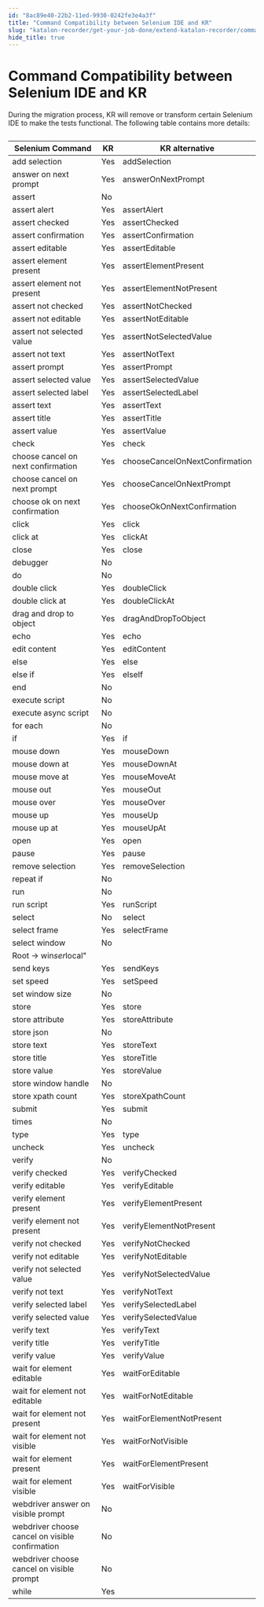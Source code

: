 ```yaml
---
id: "8ac89e40-22b2-11ed-9930-0242fe3e4a3f"
title: "Command Compatibility between Selenium IDE and KR"
slug: "katalon-recorder/get-your-job-done/extend-katalon-recorder/command-compatibility-between-selenium-ide-and-kr"
hide_title: true
---
```

  

# <a id="id" class="anchor_top_offset"/><a id="ariaid-title1" class="anchor_top_offset"/>Command Compatibility between Selenium IDE and KR

  
    
<p xmlns="http://www.w3.org/1999/xhtml" className="p">During the migration process, KR will remove or transform   certain Selenium IDE to make the tests functional. The following   table contains more details:</p> 
    
<table xmlns="http://www.w3.org/1999/xhtml" className="table"><caption /><thead className="thead">     <tr className>       <th className="entry anchor_top_offset" id="id__entry__1">Selenium Command</th>       <th className="entry anchor_top_offset" id="id__entry__2">KR</th>       <th className="entry anchor_top_offset" id="id__entry__3">KR alternative</th>     </tr>   </thead><tbody className="tbody">     <tr className>       <td className="entry" headers="id__entry__1 id__entry__2 id__entry__3 ">add selection</td>       <td className="entry" headers="id__entry__1 id__entry__2 id__entry__3 ">Yes</td>       <td className="entry" headers="id__entry__1 id__entry__2 id__entry__3 ">addSelection</td>     </tr>     <tr className>       <td className="entry" headers="id__entry__1 id__entry__2 id__entry__3 ">answer on next prompt</td>       <td className="entry" headers="id__entry__1 id__entry__2 id__entry__3 ">Yes</td>       <td className="entry" headers="id__entry__1 id__entry__2 id__entry__3 ">answerOnNextPrompt</td>     </tr>     <tr className>       <td className="entry" headers="id__entry__1 id__entry__2 id__entry__3 ">assert</td>       <td className="entry" headers="id__entry__1 id__entry__2 id__entry__3 ">No</td>       <td className="entry" headers="id__entry__1 id__entry__2 id__entry__3 ">       </td></tr>     <tr className>       <td className="entry" headers="id__entry__1 id__entry__2 id__entry__3 ">assert alert</td>       <td className="entry" headers="id__entry__1 id__entry__2 id__entry__3 ">Yes</td>       <td className="entry" headers="id__entry__1 id__entry__2 id__entry__3 ">assertAlert</td>     </tr>     <tr className>       <td className="entry" headers="id__entry__1 id__entry__2 id__entry__3 ">assert checked</td>       <td className="entry" headers="id__entry__1 id__entry__2 id__entry__3 ">Yes</td>       <td className="entry" headers="id__entry__1 id__entry__2 id__entry__3 ">assertChecked</td>     </tr>     <tr className>       <td className="entry" headers="id__entry__1 id__entry__2 id__entry__3 ">assert confirmation</td>       <td className="entry" headers="id__entry__1 id__entry__2 id__entry__3 ">Yes</td>       <td className="entry" headers="id__entry__1 id__entry__2 id__entry__3 ">assertConfirmation</td>     </tr>     <tr className>       <td className="entry" headers="id__entry__1 id__entry__2 id__entry__3 ">assert editable</td>       <td className="entry" headers="id__entry__1 id__entry__2 id__entry__3 ">Yes</td>       <td className="entry" headers="id__entry__1 id__entry__2 id__entry__3 ">assertEditable</td>     </tr>     <tr className>       <td className="entry" headers="id__entry__1 id__entry__2 id__entry__3 ">assert element present</td>       <td className="entry" headers="id__entry__1 id__entry__2 id__entry__3 ">Yes</td>       <td className="entry" headers="id__entry__1 id__entry__2 id__entry__3 ">assertElementPresent</td>     </tr>     <tr className>       <td className="entry" headers="id__entry__1 id__entry__2 id__entry__3 ">assert element not present</td>       <td className="entry" headers="id__entry__1 id__entry__2 id__entry__3 ">Yes</td>       <td className="entry" headers="id__entry__1 id__entry__2 id__entry__3 ">assertElementNotPresent</td>     </tr>     <tr className>       <td className="entry" headers="id__entry__1 id__entry__2 id__entry__3 ">assert not checked</td>       <td className="entry" headers="id__entry__1 id__entry__2 id__entry__3 ">Yes</td>       <td className="entry" headers="id__entry__1 id__entry__2 id__entry__3 ">assertNotChecked</td>     </tr>     <tr className>       <td className="entry" headers="id__entry__1 id__entry__2 id__entry__3 ">assert not editable</td>       <td className="entry" headers="id__entry__1 id__entry__2 id__entry__3 ">Yes</td>       <td className="entry" headers="id__entry__1 id__entry__2 id__entry__3 ">assertNotEditable</td>     </tr>     <tr className>       <td className="entry" headers="id__entry__1 id__entry__2 id__entry__3 ">assert not selected value</td>       <td className="entry" headers="id__entry__1 id__entry__2 id__entry__3 ">Yes</td>       <td className="entry" headers="id__entry__1 id__entry__2 id__entry__3 ">assertNotSelectedValue</td>     </tr>     <tr className>       <td className="entry" headers="id__entry__1 id__entry__2 id__entry__3 ">assert not text</td>       <td className="entry" headers="id__entry__1 id__entry__2 id__entry__3 ">Yes</td>       <td className="entry" headers="id__entry__1 id__entry__2 id__entry__3 ">assertNotText</td>     </tr>     <tr className>       <td className="entry" headers="id__entry__1 id__entry__2 id__entry__3 ">assert prompt</td>       <td className="entry" headers="id__entry__1 id__entry__2 id__entry__3 ">Yes</td>       <td className="entry" headers="id__entry__1 id__entry__2 id__entry__3 ">assertPrompt</td>     </tr>     <tr className>       <td className="entry" headers="id__entry__1 id__entry__2 id__entry__3 ">assert selected value</td>       <td className="entry" headers="id__entry__1 id__entry__2 id__entry__3 ">Yes</td>       <td className="entry" headers="id__entry__1 id__entry__2 id__entry__3 ">assertSelectedValue</td>     </tr>     <tr className>       <td className="entry" headers="id__entry__1 id__entry__2 id__entry__3 ">assert selected label</td>       <td className="entry" headers="id__entry__1 id__entry__2 id__entry__3 ">Yes</td>       <td className="entry" headers="id__entry__1 id__entry__2 id__entry__3 ">assertSelectedLabel</td>     </tr>     <tr className>       <td className="entry" headers="id__entry__1 id__entry__2 id__entry__3 ">assert text</td>       <td className="entry" headers="id__entry__1 id__entry__2 id__entry__3 ">Yes</td>       <td className="entry" headers="id__entry__1 id__entry__2 id__entry__3 ">assertText</td>     </tr>     <tr className>       <td className="entry" headers="id__entry__1 id__entry__2 id__entry__3 ">assert title</td>       <td className="entry" headers="id__entry__1 id__entry__2 id__entry__3 ">Yes</td>       <td className="entry" headers="id__entry__1 id__entry__2 id__entry__3 ">assertTitle</td>     </tr>     <tr className>       <td className="entry" headers="id__entry__1 id__entry__2 id__entry__3 ">assert value</td>       <td className="entry" headers="id__entry__1 id__entry__2 id__entry__3 ">Yes</td>       <td className="entry" headers="id__entry__1 id__entry__2 id__entry__3 ">assertValue</td>     </tr>     <tr className>       <td className="entry" headers="id__entry__1 id__entry__2 id__entry__3 ">check</td>       <td className="entry" headers="id__entry__1 id__entry__2 id__entry__3 ">Yes</td>       <td className="entry" headers="id__entry__1 id__entry__2 id__entry__3 ">check</td>     </tr>     <tr className>       <td className="entry" headers="id__entry__1 id__entry__2 id__entry__3 ">choose cancel on next confirmation</td>       <td className="entry" headers="id__entry__1 id__entry__2 id__entry__3 ">Yes</td>       <td className="entry" headers="id__entry__1 id__entry__2 id__entry__3 ">chooseCancelOnNextConfirmation</td>     </tr>     <tr className>       <td className="entry" headers="id__entry__1 id__entry__2 id__entry__3 ">choose cancel on next prompt</td>       <td className="entry" headers="id__entry__1 id__entry__2 id__entry__3 ">Yes</td>       <td className="entry" headers="id__entry__1 id__entry__2 id__entry__3 ">chooseCancelOnNextPrompt</td>     </tr>     <tr className>       <td className="entry" headers="id__entry__1 id__entry__2 id__entry__3 ">choose ok on next confirmation</td>       <td className="entry" headers="id__entry__1 id__entry__2 id__entry__3 ">Yes</td>       <td className="entry" headers="id__entry__1 id__entry__2 id__entry__3 ">chooseOkOnNextConfirmation</td>     </tr>     <tr className>       <td className="entry" headers="id__entry__1 id__entry__2 id__entry__3 ">click</td>       <td className="entry" headers="id__entry__1 id__entry__2 id__entry__3 ">Yes</td>       <td className="entry" headers="id__entry__1 id__entry__2 id__entry__3 ">click</td>     </tr>     <tr className>       <td className="entry" headers="id__entry__1 id__entry__2 id__entry__3 ">click at</td>       <td className="entry" headers="id__entry__1 id__entry__2 id__entry__3 ">Yes</td>       <td className="entry" headers="id__entry__1 id__entry__2 id__entry__3 ">clickAt</td>     </tr>     <tr className>       <td className="entry" headers="id__entry__1 id__entry__2 id__entry__3 ">close</td>       <td className="entry" headers="id__entry__1 id__entry__2 id__entry__3 ">Yes</td>       <td className="entry" headers="id__entry__1 id__entry__2 id__entry__3 ">close</td>     </tr>     <tr className>       <td className="entry" headers="id__entry__1 id__entry__2 id__entry__3 ">debugger</td>       <td className="entry" headers="id__entry__1 id__entry__2 id__entry__3 ">No</td>       <td className="entry" headers="id__entry__1 id__entry__2 id__entry__3 ">       </td></tr>     <tr className>       <td className="entry" headers="id__entry__1 id__entry__2 id__entry__3 ">do</td>       <td className="entry" headers="id__entry__1 id__entry__2 id__entry__3 ">No</td>       <td className="entry" headers="id__entry__1 id__entry__2 id__entry__3 ">       </td></tr>     <tr className>       <td className="entry" headers="id__entry__1 id__entry__2 id__entry__3 ">double click</td>       <td className="entry" headers="id__entry__1 id__entry__2 id__entry__3 ">Yes</td>       <td className="entry" headers="id__entry__1 id__entry__2 id__entry__3 ">doubleClick</td>     </tr>     <tr className>       <td className="entry" headers="id__entry__1 id__entry__2 id__entry__3 ">double click at</td>       <td className="entry" headers="id__entry__1 id__entry__2 id__entry__3 ">Yes</td>       <td className="entry" headers="id__entry__1 id__entry__2 id__entry__3 ">doubleClickAt</td>     </tr>     <tr className>       <td className="entry" headers="id__entry__1 id__entry__2 id__entry__3 ">drag and drop to object</td>       <td className="entry" headers="id__entry__1 id__entry__2 id__entry__3 ">Yes</td>       <td className="entry" headers="id__entry__1 id__entry__2 id__entry__3 ">dragAndDropToObject</td>     </tr>     <tr className>       <td className="entry" headers="id__entry__1 id__entry__2 id__entry__3 ">echo</td>       <td className="entry" headers="id__entry__1 id__entry__2 id__entry__3 ">Yes</td>       <td className="entry" headers="id__entry__1 id__entry__2 id__entry__3 ">echo</td>     </tr>     <tr className>       <td className="entry" headers="id__entry__1 id__entry__2 id__entry__3 ">edit content</td>       <td className="entry" headers="id__entry__1 id__entry__2 id__entry__3 ">Yes</td>       <td className="entry" headers="id__entry__1 id__entry__2 id__entry__3 ">editContent</td>     </tr>     <tr className>       <td className="entry" headers="id__entry__1 id__entry__2 id__entry__3 ">else</td>       <td className="entry" headers="id__entry__1 id__entry__2 id__entry__3 ">Yes</td>       <td className="entry" headers="id__entry__1 id__entry__2 id__entry__3 ">else</td>     </tr>     <tr className>       <td className="entry" headers="id__entry__1 id__entry__2 id__entry__3 ">else if</td>       <td className="entry" headers="id__entry__1 id__entry__2 id__entry__3 ">Yes</td>       <td className="entry" headers="id__entry__1 id__entry__2 id__entry__3 ">elseIf</td>     </tr>     <tr className>       <td className="entry" headers="id__entry__1 id__entry__2 id__entry__3 ">end</td>       <td className="entry" headers="id__entry__1 id__entry__2 id__entry__3 ">No</td>       <td className="entry" headers="id__entry__1 id__entry__2 id__entry__3 ">       </td></tr>     <tr className>       <td className="entry" headers="id__entry__1 id__entry__2 id__entry__3 ">execute script</td>       <td className="entry" headers="id__entry__1 id__entry__2 id__entry__3 ">No</td>       <td className="entry" headers="id__entry__1 id__entry__2 id__entry__3 ">       </td></tr>     <tr className>       <td className="entry" headers="id__entry__1 id__entry__2 id__entry__3 ">execute async script</td>       <td className="entry" headers="id__entry__1 id__entry__2 id__entry__3 ">No</td>       <td className="entry" headers="id__entry__1 id__entry__2 id__entry__3 ">       </td></tr>     <tr className>       <td className="entry" headers="id__entry__1 id__entry__2 id__entry__3 ">for each</td>       <td className="entry" headers="id__entry__1 id__entry__2 id__entry__3 ">No</td>       <td className="entry" headers="id__entry__1 id__entry__2 id__entry__3 ">       </td></tr>     <tr className>       <td className="entry" headers="id__entry__1 id__entry__2 id__entry__3 ">if</td>       <td className="entry" headers="id__entry__1 id__entry__2 id__entry__3 ">Yes</td>       <td className="entry" headers="id__entry__1 id__entry__2 id__entry__3 ">if</td>     </tr>     <tr className>       <td className="entry" headers="id__entry__1 id__entry__2 id__entry__3 ">mouse down</td>       <td className="entry" headers="id__entry__1 id__entry__2 id__entry__3 ">Yes</td>       <td className="entry" headers="id__entry__1 id__entry__2 id__entry__3 ">mouseDown</td>     </tr>     <tr className>       <td className="entry" headers="id__entry__1 id__entry__2 id__entry__3 ">mouse down at</td>       <td className="entry" headers="id__entry__1 id__entry__2 id__entry__3 ">Yes</td>       <td className="entry" headers="id__entry__1 id__entry__2 id__entry__3 ">mouseDownAt</td>     </tr>     <tr className>       <td className="entry" headers="id__entry__1 id__entry__2 id__entry__3 ">mouse move at</td>       <td className="entry" headers="id__entry__1 id__entry__2 id__entry__3 ">Yes</td>       <td className="entry" headers="id__entry__1 id__entry__2 id__entry__3 ">mouseMoveAt</td>     </tr>     <tr className>       <td className="entry" headers="id__entry__1 id__entry__2 id__entry__3 ">mouse out</td>       <td className="entry" headers="id__entry__1 id__entry__2 id__entry__3 ">Yes</td>       <td className="entry" headers="id__entry__1 id__entry__2 id__entry__3 ">mouseOut</td>     </tr>     <tr className>       <td className="entry" headers="id__entry__1 id__entry__2 id__entry__3 ">mouse over</td>       <td className="entry" headers="id__entry__1 id__entry__2 id__entry__3 ">Yes</td>       <td className="entry" headers="id__entry__1 id__entry__2 id__entry__3 ">mouseOver</td>     </tr>     <tr className>       <td className="entry" headers="id__entry__1 id__entry__2 id__entry__3 ">mouse up</td>       <td className="entry" headers="id__entry__1 id__entry__2 id__entry__3 ">Yes</td>       <td className="entry" headers="id__entry__1 id__entry__2 id__entry__3 ">mouseUp</td>     </tr>     <tr className>       <td className="entry" headers="id__entry__1 id__entry__2 id__entry__3 ">mouse up at</td>       <td className="entry" headers="id__entry__1 id__entry__2 id__entry__3 ">Yes</td>       <td className="entry" headers="id__entry__1 id__entry__2 id__entry__3 ">mouseUpAt</td>     </tr>     <tr className>       <td className="entry" headers="id__entry__1 id__entry__2 id__entry__3 ">open</td>       <td className="entry" headers="id__entry__1 id__entry__2 id__entry__3 ">Yes</td>       <td className="entry" headers="id__entry__1 id__entry__2 id__entry__3 ">open</td>     </tr>     <tr className>       <td className="entry" headers="id__entry__1 id__entry__2 id__entry__3 ">pause</td>       <td className="entry" headers="id__entry__1 id__entry__2 id__entry__3 ">Yes</td>       <td className="entry" headers="id__entry__1 id__entry__2 id__entry__3 ">pause</td>     </tr>     <tr className>       <td className="entry" headers="id__entry__1 id__entry__2 id__entry__3 ">remove selection</td>       <td className="entry" headers="id__entry__1 id__entry__2 id__entry__3 ">Yes</td>       <td className="entry" headers="id__entry__1 id__entry__2 id__entry__3 ">removeSelection</td>     </tr>     <tr className>       <td className="entry" headers="id__entry__1 id__entry__2 id__entry__3 ">repeat if</td>       <td className="entry" headers="id__entry__1 id__entry__2 id__entry__3 ">No</td>       <td className="entry" headers="id__entry__1 id__entry__2 id__entry__3 ">       </td></tr>     <tr className>       <td className="entry" headers="id__entry__1 id__entry__2 id__entry__3 ">run</td>       <td className="entry" headers="id__entry__1 id__entry__2 id__entry__3 ">No</td>       <td className="entry" headers="id__entry__1 id__entry__2 id__entry__3 ">       </td></tr>     <tr className>       <td className="entry" headers="id__entry__1 id__entry__2 id__entry__3 ">run script</td>       <td className="entry" headers="id__entry__1 id__entry__2 id__entry__3 ">Yes</td>       <td className="entry" headers="id__entry__1 id__entry__2 id__entry__3 ">runScript</td>     </tr>     <tr className>       <td className="entry" headers="id__entry__1 id__entry__2 id__entry__3 ">select</td>       <td className="entry" headers="id__entry__1 id__entry__2 id__entry__3 ">No</td>       <td className="entry" headers="id__entry__1 id__entry__2 id__entry__3 ">select</td>     </tr>     <tr className>       <td className="entry" headers="id__entry__1 id__entry__2 id__entry__3 ">select frame</td>       <td className="entry" headers="id__entry__1 id__entry__2 id__entry__3 ">Yes</td>       <td className="entry" headers="id__entry__1 id__entry__2 id__entry__3 ">selectFrame</td>     </tr>     <tr className>       <td className="entry" headers="id__entry__1 id__entry__2 id__entry__3 ">select window</td>       <td className="entry" headers="id__entry__1 id__entry__2 id__entry__3 ">No</td>       <td className="entry" headers="id__entry__1 id__entry__2 id__entry__3 ">       </td></tr>     <tr className>       <td className="entry" headers="id__entry__1 id__entry__2 id__entry__3 ">Root → win<em className="ph i">ser</em>local"</td>       <td className="entry" headers="id__entry__1 id__entry__2 id__entry__3 ">       </td><td className="entry" headers="id__entry__1 id__entry__2 id__entry__3 ">       </td></tr>     <tr className>       <td className="entry" headers="id__entry__1 id__entry__2 id__entry__3 ">send keys</td>       <td className="entry" headers="id__entry__1 id__entry__2 id__entry__3 ">Yes</td>       <td className="entry" headers="id__entry__1 id__entry__2 id__entry__3 ">sendKeys</td>     </tr>     <tr className>       <td className="entry" headers="id__entry__1 id__entry__2 id__entry__3 ">set speed</td>       <td className="entry" headers="id__entry__1 id__entry__2 id__entry__3 ">Yes</td>       <td className="entry" headers="id__entry__1 id__entry__2 id__entry__3 ">setSpeed</td>     </tr>     <tr className>       <td className="entry" headers="id__entry__1 id__entry__2 id__entry__3 ">set window size</td>       <td className="entry" headers="id__entry__1 id__entry__2 id__entry__3 ">No</td>       <td className="entry" headers="id__entry__1 id__entry__2 id__entry__3 ">       </td></tr>     <tr className>       <td className="entry" headers="id__entry__1 id__entry__2 id__entry__3 ">store</td>       <td className="entry" headers="id__entry__1 id__entry__2 id__entry__3 ">Yes</td>       <td className="entry" headers="id__entry__1 id__entry__2 id__entry__3 ">store</td>     </tr>     <tr className>       <td className="entry" headers="id__entry__1 id__entry__2 id__entry__3 ">store attribute</td>       <td className="entry" headers="id__entry__1 id__entry__2 id__entry__3 ">Yes</td>       <td className="entry" headers="id__entry__1 id__entry__2 id__entry__3 ">storeAttribute</td>     </tr>     <tr className>       <td className="entry" headers="id__entry__1 id__entry__2 id__entry__3 ">store json</td>       <td className="entry" headers="id__entry__1 id__entry__2 id__entry__3 ">No</td>       <td className="entry" headers="id__entry__1 id__entry__2 id__entry__3 ">       </td></tr>     <tr className>       <td className="entry" headers="id__entry__1 id__entry__2 id__entry__3 ">store text</td>       <td className="entry" headers="id__entry__1 id__entry__2 id__entry__3 ">Yes</td>       <td className="entry" headers="id__entry__1 id__entry__2 id__entry__3 ">storeText</td>     </tr>     <tr className>       <td className="entry" headers="id__entry__1 id__entry__2 id__entry__3 ">store title</td>       <td className="entry" headers="id__entry__1 id__entry__2 id__entry__3 ">Yes</td>       <td className="entry" headers="id__entry__1 id__entry__2 id__entry__3 ">storeTitle</td>     </tr>     <tr className>       <td className="entry" headers="id__entry__1 id__entry__2 id__entry__3 ">store value</td>       <td className="entry" headers="id__entry__1 id__entry__2 id__entry__3 ">Yes</td>       <td className="entry" headers="id__entry__1 id__entry__2 id__entry__3 ">storeValue</td>     </tr>     <tr className>       <td className="entry" headers="id__entry__1 id__entry__2 id__entry__3 ">store window handle</td>       <td className="entry" headers="id__entry__1 id__entry__2 id__entry__3 ">No</td>       <td className="entry" headers="id__entry__1 id__entry__2 id__entry__3 ">       </td></tr>     <tr className>       <td className="entry" headers="id__entry__1 id__entry__2 id__entry__3 ">store xpath count</td>       <td className="entry" headers="id__entry__1 id__entry__2 id__entry__3 ">Yes</td>       <td className="entry" headers="id__entry__1 id__entry__2 id__entry__3 ">storeXpathCount</td>     </tr>     <tr className>       <td className="entry" headers="id__entry__1 id__entry__2 id__entry__3 ">submit</td>       <td className="entry" headers="id__entry__1 id__entry__2 id__entry__3 ">Yes</td>       <td className="entry" headers="id__entry__1 id__entry__2 id__entry__3 ">submit</td>     </tr>     <tr className>       <td className="entry" headers="id__entry__1 id__entry__2 id__entry__3 ">times</td>       <td className="entry" headers="id__entry__1 id__entry__2 id__entry__3 ">No</td>       <td className="entry" headers="id__entry__1 id__entry__2 id__entry__3 ">       </td></tr>     <tr className>       <td className="entry" headers="id__entry__1 id__entry__2 id__entry__3 ">type</td>       <td className="entry" headers="id__entry__1 id__entry__2 id__entry__3 ">Yes</td>       <td className="entry" headers="id__entry__1 id__entry__2 id__entry__3 ">type</td>     </tr>     <tr className>       <td className="entry" headers="id__entry__1 id__entry__2 id__entry__3 ">uncheck</td>       <td className="entry" headers="id__entry__1 id__entry__2 id__entry__3 ">Yes</td>       <td className="entry" headers="id__entry__1 id__entry__2 id__entry__3 ">uncheck</td>     </tr>     <tr className>       <td className="entry" headers="id__entry__1 id__entry__2 id__entry__3 ">verify</td>       <td className="entry" headers="id__entry__1 id__entry__2 id__entry__3 ">No</td>       <td className="entry" headers="id__entry__1 id__entry__2 id__entry__3 ">       </td></tr>     <tr className>       <td className="entry" headers="id__entry__1 id__entry__2 id__entry__3 ">verify checked</td>       <td className="entry" headers="id__entry__1 id__entry__2 id__entry__3 ">Yes</td>       <td className="entry" headers="id__entry__1 id__entry__2 id__entry__3 ">verifyChecked</td>     </tr>     <tr className>       <td className="entry" headers="id__entry__1 id__entry__2 id__entry__3 ">verify editable</td>       <td className="entry" headers="id__entry__1 id__entry__2 id__entry__3 ">Yes</td>       <td className="entry" headers="id__entry__1 id__entry__2 id__entry__3 ">verifyEditable</td>     </tr>     <tr className>       <td className="entry" headers="id__entry__1 id__entry__2 id__entry__3 ">verify element present</td>       <td className="entry" headers="id__entry__1 id__entry__2 id__entry__3 ">Yes</td>       <td className="entry" headers="id__entry__1 id__entry__2 id__entry__3 ">verifyElementPresent</td>     </tr>     <tr className>       <td className="entry" headers="id__entry__1 id__entry__2 id__entry__3 ">verify element not present</td>       <td className="entry" headers="id__entry__1 id__entry__2 id__entry__3 ">Yes</td>       <td className="entry" headers="id__entry__1 id__entry__2 id__entry__3 ">verifyElementNotPresent</td>     </tr>     <tr className>       <td className="entry" headers="id__entry__1 id__entry__2 id__entry__3 ">verify not checked</td>       <td className="entry" headers="id__entry__1 id__entry__2 id__entry__3 ">Yes</td>       <td className="entry" headers="id__entry__1 id__entry__2 id__entry__3 ">verifyNotChecked</td>     </tr>     <tr className>       <td className="entry" headers="id__entry__1 id__entry__2 id__entry__3 ">verify not editable</td>       <td className="entry" headers="id__entry__1 id__entry__2 id__entry__3 ">Yes</td>       <td className="entry" headers="id__entry__1 id__entry__2 id__entry__3 ">verifyNotEditable</td>     </tr>     <tr className>       <td className="entry" headers="id__entry__1 id__entry__2 id__entry__3 ">verify not selected value</td>       <td className="entry" headers="id__entry__1 id__entry__2 id__entry__3 ">Yes</td>       <td className="entry" headers="id__entry__1 id__entry__2 id__entry__3 ">verifyNotSelectedValue</td>     </tr>     <tr className>       <td className="entry" headers="id__entry__1 id__entry__2 id__entry__3 ">verify not text</td>       <td className="entry" headers="id__entry__1 id__entry__2 id__entry__3 ">Yes</td>       <td className="entry" headers="id__entry__1 id__entry__2 id__entry__3 ">verifyNotText</td>     </tr>     <tr className>       <td className="entry" headers="id__entry__1 id__entry__2 id__entry__3 ">verify selected label</td>       <td className="entry" headers="id__entry__1 id__entry__2 id__entry__3 ">Yes</td>       <td className="entry" headers="id__entry__1 id__entry__2 id__entry__3 ">verifySelectedLabel</td>     </tr>     <tr className>       <td className="entry" headers="id__entry__1 id__entry__2 id__entry__3 ">verify selected value</td>       <td className="entry" headers="id__entry__1 id__entry__2 id__entry__3 ">Yes</td>       <td className="entry" headers="id__entry__1 id__entry__2 id__entry__3 ">verifySelectedValue</td>     </tr>     <tr className>       <td className="entry" headers="id__entry__1 id__entry__2 id__entry__3 ">verify text</td>       <td className="entry" headers="id__entry__1 id__entry__2 id__entry__3 ">Yes</td>       <td className="entry" headers="id__entry__1 id__entry__2 id__entry__3 ">verifyText</td>     </tr>     <tr className>       <td className="entry" headers="id__entry__1 id__entry__2 id__entry__3 ">verify title</td>       <td className="entry" headers="id__entry__1 id__entry__2 id__entry__3 ">Yes</td>       <td className="entry" headers="id__entry__1 id__entry__2 id__entry__3 ">verifyTitle</td>     </tr>     <tr className>       <td className="entry" headers="id__entry__1 id__entry__2 id__entry__3 ">verify value</td>       <td className="entry" headers="id__entry__1 id__entry__2 id__entry__3 ">Yes</td>       <td className="entry" headers="id__entry__1 id__entry__2 id__entry__3 ">verifyValue</td>     </tr>     <tr className>       <td className="entry" headers="id__entry__1 id__entry__2 id__entry__3 ">wait for element editable</td>       <td className="entry" headers="id__entry__1 id__entry__2 id__entry__3 ">Yes</td>       <td className="entry" headers="id__entry__1 id__entry__2 id__entry__3 ">waitForEditable</td>     </tr>     <tr className>       <td className="entry" headers="id__entry__1 id__entry__2 id__entry__3 ">wait for element not editable</td>       <td className="entry" headers="id__entry__1 id__entry__2 id__entry__3 ">Yes</td>       <td className="entry" headers="id__entry__1 id__entry__2 id__entry__3 ">waitForNotEditable</td>     </tr>     <tr className>       <td className="entry" headers="id__entry__1 id__entry__2 id__entry__3 ">wait for element not present</td>       <td className="entry" headers="id__entry__1 id__entry__2 id__entry__3 ">Yes</td>       <td className="entry" headers="id__entry__1 id__entry__2 id__entry__3 ">waitForElementNotPresent</td>     </tr>     <tr className>       <td className="entry" headers="id__entry__1 id__entry__2 id__entry__3 ">wait for element not visible</td>       <td className="entry" headers="id__entry__1 id__entry__2 id__entry__3 ">Yes</td>       <td className="entry" headers="id__entry__1 id__entry__2 id__entry__3 ">waitForNotVisible</td>     </tr>     <tr className>       <td className="entry" headers="id__entry__1 id__entry__2 id__entry__3 ">wait for element present</td>       <td className="entry" headers="id__entry__1 id__entry__2 id__entry__3 ">Yes</td>       <td className="entry" headers="id__entry__1 id__entry__2 id__entry__3 ">waitForElementPresent</td>     </tr>     <tr className>       <td className="entry" headers="id__entry__1 id__entry__2 id__entry__3 ">wait for element visible</td>       <td className="entry" headers="id__entry__1 id__entry__2 id__entry__3 ">Yes</td>       <td className="entry" headers="id__entry__1 id__entry__2 id__entry__3 ">waitForVisible</td>     </tr>     <tr className>       <td className="entry" headers="id__entry__1 id__entry__2 id__entry__3 ">webdriver answer on visible prompt</td>       <td className="entry" headers="id__entry__1 id__entry__2 id__entry__3 ">No</td>       <td className="entry" headers="id__entry__1 id__entry__2 id__entry__3 ">       </td></tr>     <tr className>       <td className="entry" headers="id__entry__1 id__entry__2 id__entry__3 ">webdriver choose cancel on visible confirmation</td>       <td className="entry" headers="id__entry__1 id__entry__2 id__entry__3 ">No</td>       <td className="entry" headers="id__entry__1 id__entry__2 id__entry__3 ">       </td></tr>     <tr className>       <td className="entry" headers="id__entry__1 id__entry__2 id__entry__3 ">webdriver choose cancel on visible prompt</td>       <td className="entry" headers="id__entry__1 id__entry__2 id__entry__3 ">No</td>       <td className="entry" headers="id__entry__1 id__entry__2 id__entry__3 ">       </td></tr>     <tr className>       <td className="entry" headers="id__entry__1 id__entry__2 id__entry__3 ">while</td>       <td className="entry" headers="id__entry__1 id__entry__2 id__entry__3 ">Yes</td>       <td className="entry" headers="id__entry__1 id__entry__2 id__entry__3 ">       </td></tr>   </tbody></table> 
  

